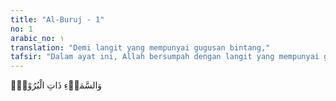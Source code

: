 ```yaml
---
title: "Al-Buruj - 1"
no: 1
arabic_no: ١
translation: "Demi langit yang mempunyai gugusan bintang,"
tafsir: "Dalam ayat ini, Allah bersumpah dengan langit yang mempunyai gugusan bintang-bintang yang luar biasa besarnya dan tak terhitung jumlah bintang di dalamnya. Sebagian sangat jauh jaraknya dari bumi sehingga cahayanya dalam perhitungan biasa baru sampai kepada kita setelah ribuan tahun lamanya, bahkan ada pula yang setelah miliaran tahun.\n\nAllah bersumpah dengan gugusan bintang karena mempunyai keajaiban yang luar biasa dan mengandung hikmah yang besar dan banyak serta sangat berguna bagi manusia dalam kehidupannya.\n\nBerbagai keajaiban dan hikmah itu menunjukkan kepada kita tentang kebesaran penciptanya yang Mahakuasa dan Mahatinggi ilmu-Nya serta Mahabijaksana."
---
```


وَالسَّمَاۤءِ ذَاتِ الْبُرُوْجِۙ 
